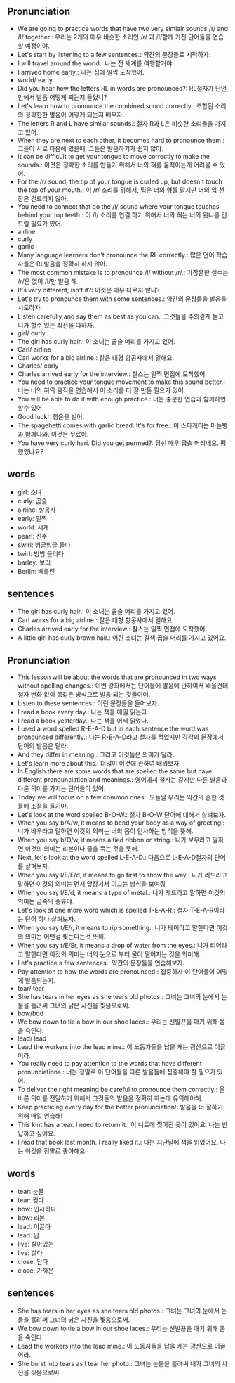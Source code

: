 ## Pronunciation
- We are going to practice words that have two very simialr sounds /r/ and /l/ together.: 우리는 2개의 매우 비슷한 소리인 /r/ 과 /l/함께 가진 단어들을 연습할 예정이야.
- Let's start by listening to a few sentences.: 약간의 문장들로 시작하자.
- I will travel around the world.: 나는 전 세계를 여행할거야.
- I arrived home early.: 나는 집에 일찍 도착했어.
- world/ early
- Did you hear how the letters RL in words are pronounced?: RL철자가 단언안에서 발음 어떻게 되는지 들었니?
- Let's learn how to pronounce the combined sound correctly.: 조합된 소리의 정확한한 발음이 어떻게 되는지 배우자.
- The letters R and L have similar sounds.: 철자 R과 L은 비슷한 소리들을 가지고 있어.
- When they are next to each other, it becomes hard to pronounce them.: 그들이 서로 다음에 왔을때, 그들은 발음하기가 쉽지 않아.
- It can be difficult to get your tongue to move correctly to make the sounds.: 이것은 정확한 소리를 만들기 위해서 너의 혀를 움직이는게 어려울 수 있어.
- For the /r/ sound, the tip of your tongue is curled up, but doesn't touch the top of your mouth.: 이 /r/ 소리를 위해서, 팁은 너의 형를 말지만 너의 입 천장은 건드리지 않아.
- You need to connect that do the /l/ sound where your tongue touches behind your top teeth.: 이 /l/ 소리를 연결 하기 위해서 너의 혀는 너의 윗니를 건드릴 필요가 있어.
- airline
- curly
- garlic
- Many language learners don't pronounce the RL correctly.: 많은 언어 학습자들은 RL발음을 정확히 하지 않아.
- The most common mistake is to pronounce /l/ without /r/.: 가장흔한 실수는 /r/은 없이 /l/만 발음 해.
- It's very different, isn't it?: 이것은 매우 다르지 않니?
- Let's try to pronounce them with some sentences.: 약간의 문장들을 발음을 시도하자.
- Listen carefully and say them as best as you can.: 그것들을 주의깊게 듣고 니가 할수 있는 최선을 다하자.
- girl/ curly
- The girl has curly hair.: 이 소녀는 곱슬 머리를 가지고 있어.
- Carl/ airline
- Carl works for a big airline.: 칼은 대형 항공사에서 일해요.
- Charles/ early
- Charles arrived early for the interview.: 찰스는 일찍 면접에 도착했어.
- You need to practice your tongue movement to make this sound better.: 너는 너의 혀의 움직을 연습해서 이 소리를 더 잘 만들 필요가 있어.
- You will be able to do it with enough practice.: 너는 충분한 연습과 함께하면 할수 있어.
- Good luck!: 행운을 빌어.
- The spagehetti comes with garlic bread. It's for free.: 이 스파게티는 마늘빵과 함께나와. 이것은 무료야.
- You have very curly hari. Did you get permed?: 당신 매우 곱슬 머리네요. 펌 했었나요?

## words
- girl: 소녀
- curly: 곱슬
- airline: 항공사
- early: 일찍
- world: 세계
- pearl: 진주
- swirl: 빙글빙글 돌다
- twirl: 빙빙 돌리다
- barley: 보리
- Berlin: 베를린

## sentences
- The girl has curly hair.: 이 소녀는 곱슬 머리를 가지고 있어.
- Carl works for a big airline.: 칼은 대형 항공사에서 일해요.
- Charles arrived early for the interview.: 찰스는 일찍 면접에 도착했어.
- A little girl has curly brown hair.: 어린 소녀는 갈색 곱슬 머리를 가지고 있어요.

## Pronunciation
- This lesson will be about the words that are pronounced in two ways  without spelling changes.: 이번 강좌에서는 단어들에 발음에 관하여서 배울건데 철자 변화 없이 똑같은 방식으로 발음 되는 것들이여.
- Listen to these sentences.: 이런 문장들을 들어보자.
- I read a book every day.: 나는 책을 매일 읽는다.
- I read a book yesterday.: 나는 책을 어제 읽었다.
- I used a word spelled R-E-A-D but in each sentence the word was pronounced differently.: 나는 R-E-A-D라고 철자를 적었지만 각각의 문장에서 단어의 발음은 달라.
- And they differ in meaning.: 그리고 이것들은 의미가 달라.
- Let's learn more about this.: 더많이 이것에 관하여 배워보자.
- In English there are some words that are spelled the same but have different pronounciation and meanings.: 영어에서 철자는 같지만 다른 발음과 다른 의미를 가지는 단어들이 있어.
- Today we will focus on a few common ones.: 오늘날 우리는 약간의 흔한 것들에 초점을 둘거야.
- Let's look at the word spelled B-O-W.: 철자 B-O-W 단어에 대해서 살펴보자.
- When you say b/A/w, it means to bend your body as a way of greeting.: 니가 바우라고 말하면 이것의 의미는 너의 몸이 인사하는 방식을 뜻해.
- When you say b/O/w, it means a tied ribbon or string.: 니가 보우라고 말하면 이것의 의미는 리본이나 줄을 묶는 것을 뜻해.
- Next, let's look at the word spelled L-E-A-D.: 다음으로 L-E-A-D철자의 단어를 살펴보자.
- When you say l/E/E/d, it means to go first to show the way.: 니가 리드라고 말하면 이것의 의미는 먼저 앞장서서 이끄는 방식을 보여줘
- When you say l/E/d, it means a type of metal.: 니가 레드라고 말하면 이것의 의미는 금속의 종류야.
- Let's look at one more word which is spelled T-E-A-R.: 철자 T-E-A-R이라는 단어 하나 살펴보자.
- When you say t/E/r, it means to rip something.: 니가 테어라고 말한다면 이것의 의미는 어떤걸 찢는다는것 뜻해.
- When you say t/E/Er, it means a drop of water from the eyes.: 니가 티어라고 말한다면 이것의 의미는 너의 눈으로 부터 물이 떨어지는 것을 의미해.
- Let's practice a few sentences.: 약간의 문장들을 연습해보자.
- Pay attention to how the words are pronounced.: 집중하자 이 단어들이 어떻게 발음되는지.
- tear/ tear
- She has tears in her eyes as she tears old photos.: 그녀는 그녀의 눈에서 눈물을 흘려써 그녀의 낡은 사진을 찢음으로써.
- bow/bod
- We bow down to tie a bow in our shoe laces.: 우리는 신발끈을 매기 위해 몸을 숙인다.
- lead/ lead
- Lead the workers into the lead mine.: 이 노동자들을 납을 캐는 광산으로 이끌어라.
- You really need to pay attention to the words that have different pronunciations.: 너는 정말로 이 단어들을 다른 발음들에 집중해야 할 필요가 있어.
- To deliver the right meaning be careful to pronounce them correctly.: 올바른 의미를 전달하기 위해서 그것들의 발음을 정확히 하는데 유의해야해.
- Keep practicing every day for the better pronunciation!: 발음을 더 잘하기 위해 매일 연습해!
- This kint has a tear. I need to return it.: 이 니트에 찢어진 곳이 있어요. 나는 반납하고 싶어요.
- I read that book last month. I really liked it.: 나는 지난달에 책을 읽었어요. 나는 이것을 정말로 좋아해요.

## words
- tear: 눈물
- tear: 찢다
- bow: 인사하다
- bow: 리본
- lead: 이끌다
- lead: 납
- live: 살아있는
- live: 살다
- close: 닫다
- close: 가까운

## sentences
- She has tears in her eyes as she tears old photos.: 그녀는 그녀의 눈에서 눈물을 흘려써 그녀의 낡은 사진을 찢음으로써.
- We bow down to tie a bow in our shoe laces.: 우리는 신발끈을 매기 위해 몸을 숙인다.
- Lead the workers into the lead mine.: 이 노동자들을 납을 캐는 광산으로 이끌어라.
- She burst into tears as I tear her photo.: 그녀는 눈물을 흘려써 내가 그녀의 사진을 찢음으로써.
